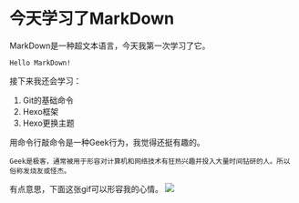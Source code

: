 # 今天学习了MarkDown
MarkDown是一种超文本语言，今天我第一次学习了它。

```Hello MarkDown!```

接下来我还会学习：

1. Git的基础命令
2. Hexo框架
3. Hexo更换主题

用命令行敲命令是一种Geek行为，我觉得还挺有趣的。

`Geek是极客，通常被用于形容对计算机和网络技术有狂热兴趣并投入大量时间钻研的人。所以俗称发烧友或怪杰。`

有点意思，下面这张gif可以形容我的心情。
![](https://qgt-style.oss-cn-hangzhou.aliyuncs.com/newcoursep4/g1/g1-2-2/tenor.gif)

